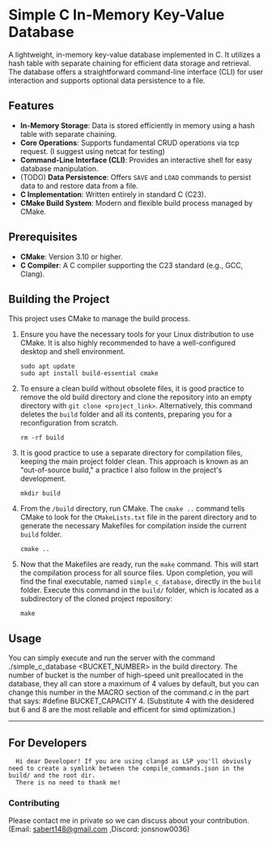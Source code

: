      
# Simple C In-Memory Key-Value Database

A lightweight, in-memory key-value database implemented in C. It utilizes a hash table with separate chaining for efficient data storage and retrieval. The database offers a straightforward command-line interface (CLI) for user interaction and supports optional data persistence to a file.

## Features

*   **In-Memory Storage**: Data is stored efficiently in memory using a hash table with separate chaining.
*   **Core Operations**: Supports fundamental CRUD operations via tcp request. (I suggest using netcat for testing)
*   **Command-Line Interface (CLI)**: Provides an interactive shell for easy database manipulation.
*   (TODO) **Data Persistence**: Offers `SAVE` and `LOAD` commands to persist data to and restore data from a file.
*   **C Implementation**: Written entirely in standard C (C23).
*   **CMake Build System**: Modern and flexible build process managed by CMake.

## Prerequisites

*   **CMake**: Version 3.10 or higher.
*   **C Compiler**: A C compiler supporting the C23 standard (e.g., GCC, Clang).

## Building the Project

This project uses CMake to manage the build process.

1.  Ensure you have the necessary tools for your Linux distribution to use CMake. It is also highly recommended to have a well-configured desktop and shell environment.
    ```
    sudo apt update
    sudo apt install build-essential cmake
    ```

2.  To ensure a clean build without obsolete files, it is good practice to remove the old build directory and clone the repository into an empty directory with `git clone <project_link>`. Alternatively, this command deletes the `build` folder and all its contents, preparing you for a reconfiguration from scratch.
    ```
    rm -rf build
    ```

3.  It is good practice to use a separate directory for compilation files, keeping the main project folder clean. This approach is known as an "out-of-source build," a practice I also follow in the project's development.
    ```
    mkdir build
    ```

4.  From the `/build` directory, run CMake. The `cmake ..` command tells CMake to look for the `CMakeLists.txt` file in the parent directory and to generate the necessary Makefiles for compilation inside the current `build` folder.
    ```
    cmake ..
    ```

5.  Now that the Makefiles are ready, run the `make` command. This will start the compilation process for all source files. Upon completion, you will find the final executable, named `simple_c_database`, directly in the `build` folder.
    Execute this command in the `build/` folder, which is located as a subdirectory of the cloned project repository:
    ```
    make
    ```

## Usage

You can simply execute and run the server with the command ./simple_c_database <BUCKET_NUMBER> in the build directory. The number of bucket is the number of high-speed unit preallocated in the database, they all can store a maximum of 4 values by default, but you can change this number in the MACRO section of the command.c in the part that says: #define BUCKET_CAPACITY 4. (Substitute 4 with the desidered but 6 and 8 are the most reliable and efficent for simd optimization.)

---

## For Developers
      Hi dear Developer! If you are using clangd as LSP you'll obviusly need to create a symlink between the compile_commands.json in the build/ and the root dir. 
      There is no need to thank me!
### Contributing
Please contact me in private so we can discuss about your contribution. (Email: sabert148@gmail.com ,Discord: jonsnow0036)
    
